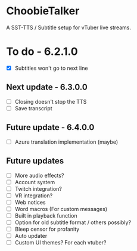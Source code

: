 # ChoobieTalker
A SST-TTS / Subtitle setup for vTuber live streams.

# To do - 6.2.1.0
- [x] Subtitles won't go to next line

## Next update - 6.3.0.0
- [ ] Closing doesn't stop the TTS
- [ ] Save transcript

## Future update - 6.4.0.0
- [ ] Azure translation implementation (maybe)

## Future updates
- [ ] More audio effects?
- [ ] Account system
- [ ] Twitch integration?
- [ ] VR integration?
- [ ] Web notices
- [ ] Word macros (For custom messages)
- [ ] Built in playback function
- [ ] Option for old subtitle format / others possibly?
- [ ] Bleep censor for profanity
- [ ] Auto updater
- [ ] Custom UI themes? For each vtuber?
